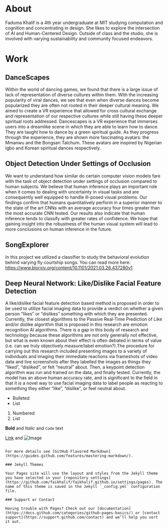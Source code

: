 # About

Faduma Khalif is a 4th year undergraduate at MIT studying computation and cognition and concentrating in design. She likes to explore the intersection of AI and Human-Centered Design. Outside of class and the studio, she is involved with varying sustainability and community focused endeavors.

# Work

## DanceScapes
Within the world of dancing games, we found that there is a large issue of lack of representation of diverse cultures within them. With the increasing popularity of viral dances, we see that even when diverse dances become popularized they are often not rooted in their deeper cultural meaning. We aimed to create a VR experience that allowed for cross cultural exchange and representation of our respective cultures while still having these deeper spiritual roots addressed. Dancescapes is a VR experience that immerses users into a dreamlike scene in which they are able to learn how to dance. They are taught how to dance by a green spiritual guide. As they progress through the experience, they are shown more fascinating avatars: the Mmanwu and the Bongsan Talchum. These avatars are inspired by Nigerian Igbo and Korean spiritual dances respectively.

## Object Detection Under Settings of Occlusion
We want to understand how similar do certain computer vision models fare with the task of object detection under settings of occlusion compared to human subjects. We believe that human inference plays an important role when it comes to dealing with uncertainty in visual tasks and are consequently well equipped to handle ill-posed visual problems. Our findings confirm that humans quantitatively perform in a superior manner to the state of the art CNNs with an average accuracy four times greater than the most accurate CNN tested. Our results also indicate that human inference tends to classify with greater rates of confidence. We hope that gaining insight into the robustness of the human visual system will lead to more conclusions on human inference in the future.

## SongExplorer
In this project we utilized a classifier to study the behavioral evolution behind varying fly courtship songs. You can read more here: https://www.biorxiv.org/content/10.1101/2021.03.26.437280v1

## Deep Neural Network: Like/Dislike Facial Feature Detection
A like/dislike facial feature detection based method is proposed in order to be used to utilize facial imaging data to provide a verdict on whether a given person “likes” or “dislikes” something with which they are presented. Currently, the closest algorithms to the Passive Real-Time Prediction of Like and/or dislike algorithm that is proposed in this research are emotion recognition AI algorithms. There is a gap in this body of research and technology because these algorithms are not only generally not effective, but what is even known about their effect is often debated in terms of value (i.e. can we truly objectively measure/label emotion?).The procedure for carrying out this research included presenting images to a variety of individuals and imaging their immediate reactions via frameshots of video data and live screenshots after they labelled the images as things they “liked”, “disliked”, or felt “neutral” about. Then, a keypoint detection algorithm was run and trained on the data, and finally tested. Currently, the model has an above human accuracy rate, and is significant to the field in that it is a novel way to use facial imaging data to label people as reacting to something they either “like”, “dislike”, or feel neutral about. 

- Bulleted
- List

1. Numbered
2. List

**Bold** and _Italic_ and `Code` text

[Link](url) and ![Image](src)
```

For more details see [GitHub Flavored Markdown](https://guides.github.com/features/mastering-markdown/).

### Jekyll Themes

Your Pages site will use the layout and styles from the Jekyll theme you have selected in your [repository settings](https://github.com/faikhalif/faikhalif.github.io/settings/pages). The name of this theme is saved in the Jekyll `_config.yml` configuration file.

### Support or Contact

Having trouble with Pages? Check out our [documentation](https://docs.github.com/categories/github-pages-basics/) or [contact support](https://support.github.com/contact) and we’ll help you sort it out.

